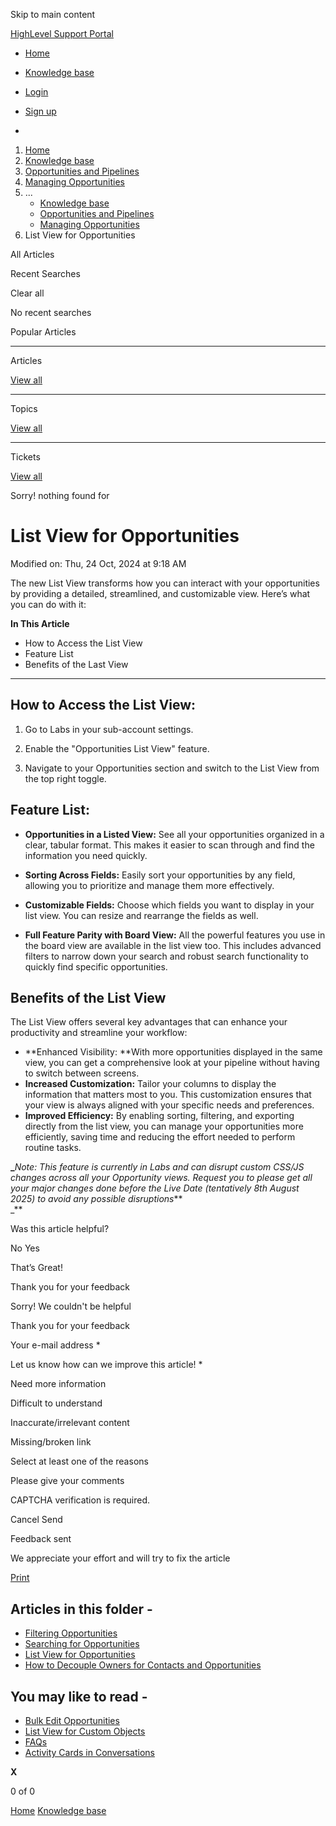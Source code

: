 Skip to main content

[ HighLevel Support Portal ](https://help.gohighlevel.com)

  * [ Home ](/support/home)
  * [ Knowledge base ](/support/solutions)

  * [Login](/support/login)
  * [Sign up](/support/signup)
  * 

  1. [Home](/support/home)
  2. [Knowledge base](/support/solutions)
  3. [Opportunities and Pipelines](/support/solutions/48000449589)
  4. [Managing Opportunities](/support/solutions/folders/155000000515)
  5. ... 
     * [Knowledge base](/support/solutions)
     * [Opportunities and Pipelines](/support/solutions/48000449589)
     * [Managing Opportunities](/support/solutions/folders/155000000515)
  6. List View for Opportunities

All  Articles 

Recent Searches

Clear all

No recent searches

Popular Articles

* * *

Articles

[View all](/support/search/solutions)

* * *

Topics

[View all](/support/search/topics)

* * *

Tickets

[View all](/support/search/tickets)

Sorry! nothing found for   

# List View for Opportunities

Modified on: Thu, 24 Oct, 2024 at 9:18 AM

[](https://youtu.be/cSo4zLzrwhg)  

The new List View transforms how you can interact with your opportunities by providing a detailed, streamlined, and customizable view. Here’s what you can do with it:

**In This Article**

  * How to Access the List View
  * Feature List
  * Benefits of the Last View

* * *

## How to Access the List View:

  1. Go to Labs in your sub-account settings.

  2. Enable the "Opportunities List View" feature.
  3. Navigate to your Opportunities section and switch to the List View from the top right toggle.

## Feature List:

  * **Opportunities in a Listed View:** See all your opportunities organized in a clear, tabular format. This makes it easier to scan through and find the information you need quickly.  

  * **Sorting Across Fields:** Easily sort your opportunities by any field, allowing you to prioritize and manage them more effectively.  

  * **Customizable Fields:** Choose which fields you want to display in your list view. You can resize and rearrange the fields as well.  

  * **Full Feature Parity with Board View:** All the powerful features you use in the board view are available in the list view too. This includes advanced filters to narrow down your search and robust search functionality to quickly find specific opportunities.  

## Benefits of the List View

The List View offers several key advantages that can enhance your productivity and streamline your workflow:

  * **Enhanced Visibility:  **With more opportunities displayed in the same view, you can get a comprehensive look at your pipeline without having to switch between screens.
  * **Increased Customization:** Tailor your columns to display the information that matters most to you. This customization ensures that your view is always aligned with your specific needs and preferences.
  * **Improved Efficiency:** By enabling sorting, filtering, and exporting directly from the list view, you can manage your opportunities more efficiently, saving time and reducing the effort needed to perform routine tasks.  

**_**_Note: This feature is currently in Labs and can disrupt custom CSS/JS changes across all your Opportunity views. Request you to please get all your major changes done before the Live Date (tentatively 8th August 2025) to avoid any possible disruptions_**  
_**

Was this article helpful?

No  Yes 

That’s Great!

Thank you for your feedback

Sorry! We couldn't be helpful

Thank you for your feedback

Your e-mail address *

Let us know how can we improve this article! *

Need more information 

Difficult to understand 

Inaccurate/irrelevant content 

Missing/broken link 

Select at least one of the reasons 

Please give your comments 

CAPTCHA verification is required. 

Cancel  Send 

Feedback sent

We appreciate your effort and will try to fix the article

[Print](javascript:print\(\))

## Articles in this folder -

  * [Filtering Opportunities](/support/solutions/articles/155000001241-filtering-opportunities)
  * [Searching for Opportunities](/support/solutions/articles/155000002043-searching-for-opportunities)
  * [List View for Opportunities](/support/solutions/articles/155000002432-list-view-for-opportunities)
  * [How to Decouple Owners for Contacts and Opportunities](/support/solutions/articles/155000002270-how-to-decouple-owners-for-contacts-and-opportunities)

## You may like to read -

  * [Bulk Edit Opportunities](/support/solutions/articles/155000003097-bulk-edit-opportunities)
  * [List View for Custom Objects](/support/solutions/articles/155000004029-list-view-for-custom-objects)
  * [FAQs](/support/solutions/articles/155000002000-faqs)
  * [Activity Cards in Conversations](/support/solutions/articles/155000001322-activity-cards-in-conversations)

**X**

0 of 0 []()

[Home](/support/home) [Knowledge base](/support/solutions)
